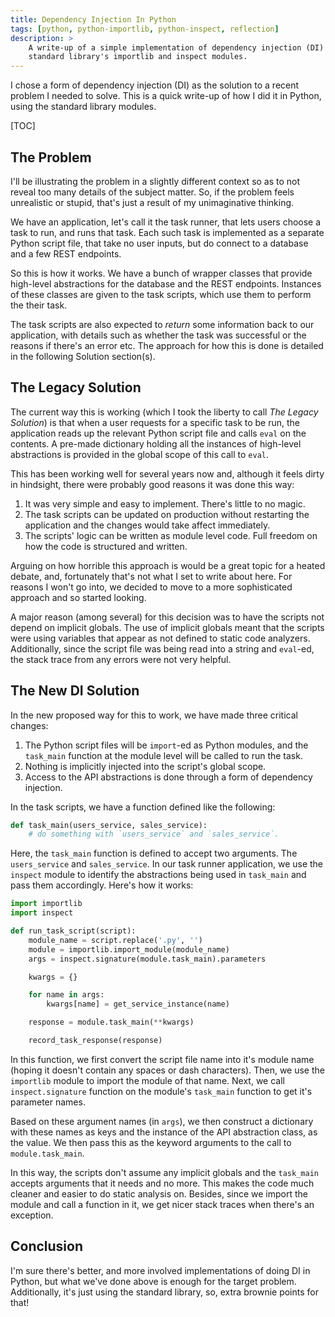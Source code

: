 ```yaml
---
title: Dependency Injection In Python
tags: [python, python-importlib, python-inspect, reflection]
description: >
    A write-up of a simple implementation of dependency injection (DI) in Python using only the
    standard library's importlib and inspect modules.
---
```


I chose a form of dependency injection (DI) as the solution to a recent problem I needed to solve.
This is a quick write-up of how I did it in Python, using the standard library modules.

[TOC]

## The Problem

I'll be illustrating the problem in a slightly different context so as to not reveal too many
details of the subject matter. So, if the problem feels unrealistic or stupid, that's just a result
of my unimaginative thinking.

We have an application, let's call it the task runner, that lets users choose a task to run, and
runs that task. Each such task is implemented as a separate Python script file, that take no user
inputs, but do connect to a database and a few REST endpoints.

So this is how it works. We have a bunch of wrapper classes that provide high-level abstractions for
the database and the REST endpoints. Instances of these classes are given to the task scripts, which
use them to perform the their task.

The task scripts are also expected to *return* some information back to our application, with
details such as whether the task was successful or the reasons if there's an error etc. The approach
for how this is done is detailed in the following Solution section(s).

## The Legacy Solution

The current way this is working (which I took the liberty to call *The Legacy Solution*) is that
when a user requests for a specific task to be run, the application reads up the relevant Python
script file and calls `eval` on the contents. A pre-made dictionary holding all the instances of
high-level abstractions is provided in the global scope of this call to `eval`.

This has been working well for several years now and, although it feels dirty in hindsight, there
were probably good reasons it was done this way:

1. It was very simple and easy to implement. There's little to no magic.
1. The task scripts can be updated on production without restarting the application and the changes
   would take affect immediately.
1. The scripts' logic can be written as module level code. Full freedom on how the code is
   structured and written.

Arguing on how horrible this approach is would be a great topic for a heated debate, and,
fortunately that's not what I set to write about here. For reasons I won't go into, we decided to
move to a more sophisticated approach and so started looking.

A major reason (among several) for this decision was to have the scripts not depend on implicit
globals. The use of implicit globals meant that the scripts were using variables that appear as not
defined to static code analyzers.  Additionally, since the script file was being read into a string
and `eval`-ed, the stack trace from any errors were not very helpful.

## The New DI Solution

In the new proposed way for this to work, we have made three critical changes:

1. The Python script files will be `import`-ed as Python modules, and the `task_main` function at
   the module level will be called to run the task.
1. Nothing is implicitly injected into the script's global scope.
1. Access to the API abstractions is done through a form of dependency injection.

In the task scripts, we have a function defined like the following:

```python
def task_main(users_service, sales_service):
    # do something with `users_service` and `sales_service`.
```

Here, the `task_main` function is defined to accept two arguments. The `users_service` and
`sales_service`. In our task runner application, we use the `inspect` module to identify the
abstractions being used in `task_main` and pass them accordingly. Here's how it works:

```python {"linenos": true}
import importlib
import inspect

def run_task_script(script):
    module_name = script.replace('.py', '')
    module = importlib.import_module(module_name)
    args = inspect.signature(module.task_main).parameters

    kwargs = {}

    for name in args:
        kwargs[name] = get_service_instance(name)

    response = module.task_main(**kwargs)

    record_task_response(response)
```

In this function, we first convert the script file name into it's module name (hoping it doesn't
contain any spaces or dash characters). Then, we use the `importlib` module to import the module of
that name. Next, we call `inspect.signature` function on the module's `task_main` function to get
it's parameter names.

Based on these argument names (in `args`), we then construct a dictionary with these names as keys
and the instance of the API abstraction class, as the value. We then pass this as the keyword
arguments to the call to `module.task_main`.

In this way, the scripts don't assume any implicit globals and the `task_main` accepts arguments
that it needs and no more. This makes the code much cleaner and easier to do static analysis on.
Besides, since we import the module and call a function in it, we get nicer stack traces when
there's an exception.

## Conclusion

I'm sure there's better, and more involved implementations of doing DI in Python, but what we've
done above is enough for the target problem. Additionally, it's just using the standard library, so,
extra brownie points for that!
